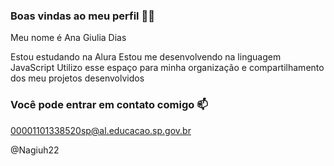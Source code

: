 ### Boas vindas ao meu perfil 💙💙
Meu nome é Ana Giulia Dias 

Estou estudando na Alura
Estou me desenvolvendo na linguagem JavaScript
Utilizo esse espaço para minha organização e compartilhamento dos meu projetos desenvolvidos
### Você pode entrar em contato comigo 📫
00001101338520sp@al.educacao.sp.gov.br

@Nagiuh22
